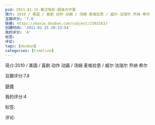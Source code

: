 ```yaml
---
pid: 2011-01-15-看过电影-超级大坏蛋
简介: 2010 / 美国 / 喜剧 动作 动画 / 汤姆·麦格拉思 / 威尔·法瑞尔 乔纳·希尔
豆瓣评分: '7.8'
链接: https://movie.douban.com/subject/2303163/
创建时间: '2011-01-15 20:33:54'
我的评分: '4'
标签:
评论:
tags: [douban]
categories: [timeline]
---
```

简介:2010 / 美国 / 喜剧 动作 动画 / 汤姆·麦格拉思 / 威尔·法瑞尔 乔纳·希尔

豆瓣评分:7.8

[链接](https://movie.douban.com/subject/2303163/)

我的评分:4

标签:

评论:

